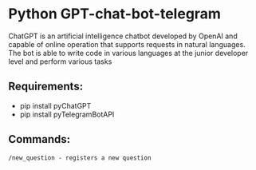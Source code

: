# Python GPT-chat-bot-telegram
ChatGPT is an artificial intelligence chatbot developed by OpenAI and capable of online operation that supports requests in natural languages.
The bot is able to write code in various languages at the junior developer level and perform various tasks
## Requirements:
- pip install pyChatGPT
- pip install pyTelegramBotAPI
## Commands:
```/new_question - registers a new question```
